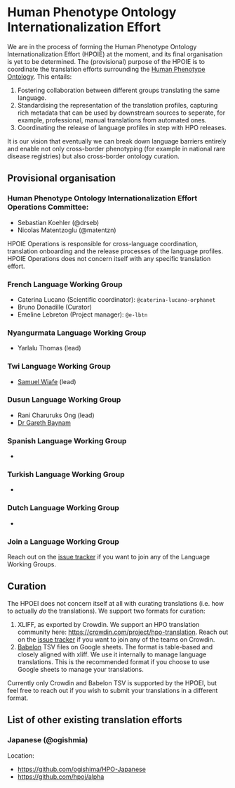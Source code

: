 # Human Phenotype Ontology Internationalization Effort

We are in the process of forming the Human Phenotype Ontology Internationalization Effort (HPOIE) at the moment, and its final organisation is yet to be determined. The (provisional) purpose of the HPOIE is to coordinate the translation efforts surrounding the [Human Phenotype Ontology](https://github.com/obophenotype/human-phenotype-ontology). This entails:

1. Fostering collaboration between different groups translating the same language.
2. Standardising the representation of the translation profiles, capturing rich metadata that can be used by downstream sources to seperate, for example, professional, manual translations from automated ones.
3. Coordinating the release of language profiles in step with HPO releases.

It is our vision that eventually we can break down language barriers entirely and enable not only cross-border phenotyping (for example in national rare disease registries) but also cross-border ontology curation.

## Provisional organisation

### Human Phenotype Ontology Internationalization Effort Operations Committee:

- Sebastian Koehler (@drseb)
- Nicolas Matentzoglu (@matentzn)

HPOIE Operations is responsible for cross-language coordination, translation onboarding and the release processes of the language profiles. HPOIE Operations does not concern itself with any specific translation effort.

### French Language Working Group

- Caterina Lucano (Scientific coordinator): `@caterina-lucano-orphanet`
- Bruno Donadille (Curator)
- Emeline Lebreton (Project manager): `@e-lbtn`

### Nyangurmata Language Working Group

- Yarlalu Thomas (lead)

### Twi Language Working Group

- [Samuel Wiafe](https://orcid.org/0000-0003-2125-2285) (lead)

### Dusun Language Working Group

- Rani Charuruks Ong (lead)
- [Dr Gareth Baynam](https://orcid.org/0000-0003-4920-9553)

### Spanish Language Working Group

- 

### Turkish Language Working Group

- 

### Dutch Language Working Group

- 

### Join a Language Working Group

Reach out on the [issue tracker](https://github.com/obophenotype/hpo-translations/issues) if you want to join any of the Language Working Groups.

## Curation

The HPOEI does not concern itself at all with curating translations (i.e. how to actually _do_ the translations). We support two formats for curation:

1. XLIFF, as exported by Crowdin. We support an HPO translation community here: https://crowdin.com/project/hpo-translation. Reach out on the [issue tracker](https://github.com/obophenotype/hpo-translations/issues) if you want to join any of the teams on Crowdin.
2. [Babelon](https://github.com/monarch-initiative/babelon) TSV files on Google sheets. The format is table-based and closely aligned with xliff. We use it internally to manage language translations. This is the recommended format if you choose to use Google sheets to manage your translations.

Currently only Crowdin and Babelon TSV is supported by the HPOEI, but feel free to reach out if you wish to submit your translations in a different format.

## List of other existing translation efforts

### Japanese (@ogishmia)

Location:
- https://github.com/ogishima/HPO-Japanese
- https://github.com/hpoj/alpha

